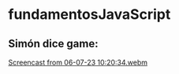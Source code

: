 # fundamentosJavaScript

## Simón dice game:
[Screencast from 06-07-23 10:20:34.webm](https://github.com/dafnemus/fundamentosJavaScript/assets/57498199/8cff7aec-d79b-4c28-88d6-69a1317b5400)

